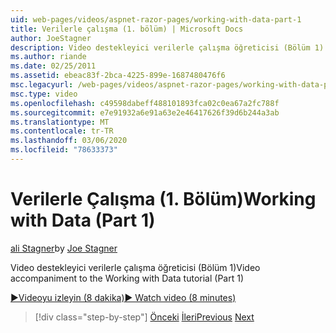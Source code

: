 ```yaml
---
uid: web-pages/videos/aspnet-razor-pages/working-with-data-part-1
title: Verilerle çalışma (1. bölüm) | Microsoft Docs
author: JoeStagner
description: Video destekleyici verilerle çalışma öğreticisi (Bölüm 1)
ms.author: riande
ms.date: 02/25/2011
ms.assetid: ebeac83f-2bca-4225-899e-1687480476f6
msc.legacyurl: /web-pages/videos/aspnet-razor-pages/working-with-data-part-1
msc.type: video
ms.openlocfilehash: c49598dabeff488101893fca02c0ea67a2fc788f
ms.sourcegitcommit: e7e91932a6e91a63e2e46417626f39d6b244a3ab
ms.translationtype: MT
ms.contentlocale: tr-TR
ms.lasthandoff: 03/06/2020
ms.locfileid: "78633373"
---
```

# <a name="working-with-data-part-1"></a><span data-ttu-id="b4163-103">Verilerle Çalışma (1. Bölüm)</span><span class="sxs-lookup"><span data-stu-id="b4163-103">Working with Data (Part 1)</span></span>

<span data-ttu-id="b4163-104">[ali Stagner](https://github.com/JoeStagner)</span><span class="sxs-lookup"><span data-stu-id="b4163-104">by [Joe Stagner](https://github.com/JoeStagner)</span></span>

<span data-ttu-id="b4163-105">Video destekleyici verilerle çalışma öğreticisi (Bölüm 1)</span><span class="sxs-lookup"><span data-stu-id="b4163-105">Video accompaniment to the Working with Data tutorial (Part 1)</span></span>

<span data-ttu-id="b4163-106">[&#9654;Videoyu izleyin (8 dakika)](https://channel9.msdn.com/Blogs/ASP-NET-Site-Videos/working-with-data-(part-1))</span><span class="sxs-lookup"><span data-stu-id="b4163-106">[&#9654; Watch video (8 minutes)](https://channel9.msdn.com/Blogs/ASP-NET-Site-Videos/working-with-data-(part-1))</span></span>

> [!div class="step-by-step"]
> <span data-ttu-id="b4163-107">[Önceki](working-with-forms-part-2.md)
> [İleri](working-with-data-part-2.md)</span><span class="sxs-lookup"><span data-stu-id="b4163-107">[Previous](working-with-forms-part-2.md)
[Next](working-with-data-part-2.md)</span></span>
